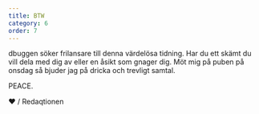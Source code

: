 ```yaml
---
title: BTW
category: 6
order: 7
---
```


dbuggen söker frilansare till denna värdelösa tidning. Har du ett skämt du vill dela med dig av eller en åsikt som gnager dig. Möt mig på puben på onsdag så bjuder jag på dricka och trevligt samtal.

PEACE.
<p class="center big">
  &hearts; / Redaqtionen
</p>
